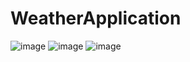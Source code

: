 # WeatherApplication
![image](https://user-images.githubusercontent.com/86396464/179827647-658c8830-1555-400a-962c-b58e24c67dc5.png)
![image](https://user-images.githubusercontent.com/86396464/179827792-1b46bb48-a4fc-431b-86bd-dfa3794dc082.png)
![image](https://user-images.githubusercontent.com/86396464/179827813-a952e4bd-2d67-42ee-b840-5ba9cd0c9fd6.png)
